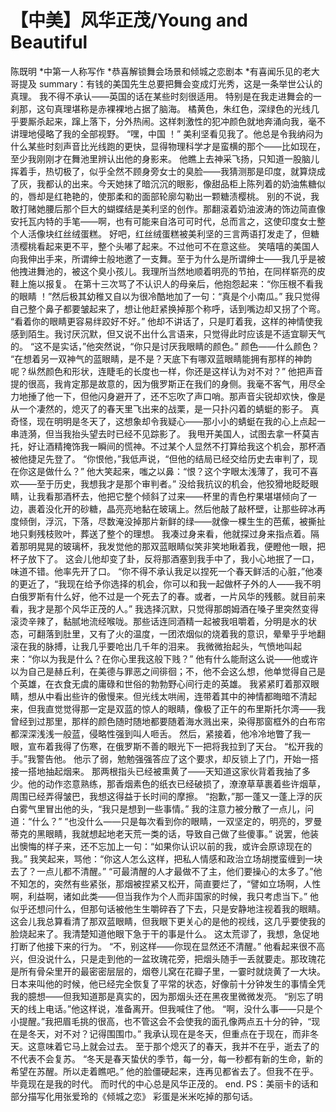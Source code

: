 # 【中美】风华正茂/Young and Beautiful
陈既明
*中第一人称写作
*恭喜解锁舞会场景和倾城之恋剧本
*有喜闻乐见的老大哥提及
summary：有钱的美国先生总要把舞会变成灯光秀，这是一条举世公认的真理。
我不得不承认——英国的话在某些时刻很适用。
特别是在我走进舞会的一刹那，这句真理堪称是赤裸裸地占据了脑海。
橘黄色，朱红色，深绿色的光线几乎要厮杀起来，蹿上落下，分外热闹。这样刺激性的犯冲颜色就地奔涌向我，毫不讲理地侵略了我的全部视野。
“嘿，中国 ！”
美利坚看见我了。他总是令我纳闷为什么某些时刻声音比光线跑的更快，显得物理科学才是蛮横的那个——比如现在，至少我刚刚才在舞池里辨认出他的身影来。
他瞧上去神采飞扬，只知道一股脑儿挥着手，热切极了，似乎全然不顾身旁女士的臭脸——我猜测那是印度，就算烧成了灰，我都认的出来。今天她抹了暗沉沉的眼影，像甜品柜上陈列着的奶油焦糖似的，唇却是红艳艳的，使那柔和的面部轮廓勾勒出一颗糖渍樱桃。
别的不说，我敢打赌她腰后那个巨大的蝴蝶结是美利坚的创作。那翻滚着奶油波涛的饰边简直像安托瓦内特的手笔——啊，也有可能来自洛可可时代，总而言之，这使印度女士整个人活像块红丝绒蛋糕。
好吧，红丝绒蛋糕被美利坚的三言两语打发走了，但糖渍樱桃看起来更不平，整个头嘟了起来。不过他可不在意这些。
笑嘻嘻的美国人向我伸出手来，所谓绅士般地邀了一支舞。至于为什么是所谓绅士——我几乎是被他拽进舞池的，被这个臭小孩儿。我理所当然地顺着明亮的节拍，在同样崭亮的皮鞋上施以报复。
在第十三次骂了不认识人的母亲后，他抱怨起来：“你压根不看我的眼睛 ！”然后极其幼稚又自以为很冷酷地加了一句：“真是个小南瓜。”
我只觉得自己整个鼻子都要皱起来了，想让他赶紧换掉那个称呼，话到嘴边却又拐了个弯。
“看着你的眼睛更容易绊跤好不好。”
他却不讲话了，只是盯着我，这样的神情使我感到陌生。我讨厌沉默，但又说不出什么言语来，只觉得此时应该是不适宜聊天气的。
“这不是实话，”他突然说，“你只是讨厌我眼睛的颜色。”
颜色——什么颜色？
“在想着另一双神气的蓝眼睛，是不是？天底下有哪双蓝眼睛能拥有那样的神韵呢？纵然颜色和形状，连睫毛的长度也一样，你还是这样认为对不对？”
他把声音提的很高，我肯定那是故意的，因为俄罗斯正在我们的身侧。我毫不客气，用尽全力地捶了他一下，但他闪身避开了，还不忘吹了声口哨。那声音尖锐却欢快，像是从一个凄然的，熄灭了的春天里飞出来的战栗，是一只扑闪着的蜻蜓的影子。
真奇怪，现在明明是冬天了，这想象却令我疑心——那小小的蜻蜓在我的心上点起一串涟漪，但当我抬头望去时已经不见踪影了。
我甩开美国人，试图去拿一杯莫吉托，好让酒精掩饰我一瞬间的慌神。不过某个人显然不打算给我这个机会，那杯酒被他捷足先登了。
“你恨他，”我低声说，“但他的结局已经交给历史去审判了，现在你这是做什么？”
他大笑起来，嗤之以鼻：“恨？这个字眼太浅薄了，我可不喜欢——至于历史，我想我才是那个审判者。”
没给我抗议的机会，他狡猾地眨眨眼睛，让我看那酒杯去，他把它整个倾斜了过来——杯里的青色柠果堪堪倾向了一边，裹着没化开的砂糖，晶亮亮地黏在玻璃上。然后他敲了敲杯壁，让那些碎冰再度倾倒，浮沉，下落，尽数淹没掉那片新鲜的绿——就像一棵生生的芭蕉，被撕扯地只剩残枝败叶，葬送了整个的理想。
我凑过身来看，他就探过身来指点着。隔着那明晃晃的玻璃杯，我发觉他的那双蓝眼睛似笑非笑地瞅着我，便瞪他一眼，把杯子放下了。
这会儿他却变了卦，反将那酒塞到我手中了，我小心地抿了一口，味道不错。他率先开了口。
“你不得不承认我足以捏死一个春天鲜活的心脏，”他凑的更近了，“我现在给予你选择的机会，你可以和我一起做杯子外的人——我不明白俄罗斯有什么好，他不过是一个死去了的春。或者，一片风华的残骸。就目前来看，我才是那个风华正茂的人。”
我选择沉默，只觉得那朗姆酒在嗓子里突然变得滚烫辛辣了，黏腻地流经喉咙。那些话连同酒精一起被我咀嚼着，分明是水的状态，可翻落到肚里，又有了火的温度，一团浓烟似的烧着我的意识，晕晕乎乎地翻滚在我的脉搏，让我几乎要呛出几千年的泪来。
我微微抬起头，气愤地叫起来：“你以为我是什么？在你心里我这般下贱？”
他有什么能耐这么说——他或许以为自己是赫丘利，在美德与罪恶之间徘徊；不，他不会这么想，他单觉得自己是个英雄，在衣食无虞的庸碌和世俗的勃勃野心间行走的英雄。
我紧紧盯着那双眼睛，想从中看出些许的傲慢来。但光线太哄闹，连带着其中的神情都晦暗不清起来，但我直觉觉得那一定是双蓝的惊人的眼睛，像极了正午的布里斯托尔湾——我曾经到过那里，那样的颜色随时随地都要随着海水溅出来，染得那窗框外的白布帘都深深浅浅一般蓝，侵略性强到叫人咂舌。
然后，紧接着，他冷冷地瞥了我一眼，宣布着我得了伤寒，在俄罗斯不善的眼光下一把将我拉到了天台。
“松开我的手。”我警告他。
他示了弱，勉勉强强答应了这个要求，却反锁上了门，开始一搭接一搭地抽起烟来。
那两根指头已经被熏黄了——天知道这家伙背着我抽了多少。他的动作恣意熟练，那香烟素色的纸衣已经破损了，潦潦草草裹着些许烟草，周围已经弄得皱巴，我想这得益于长时间的摩擦。
“抱歉，”那一蓬又一蓬上浮的灰白雾气里冒出他的头，“我只是想到一些事情。”
我的注意力被分散了一点儿，问道：“什么？”
“也没什么——只是每次看到你的眼睛，一双坚定的，明亮的，罗曼蒂克的黑眼睛，我就想起地老天荒一类的话，导致自己做了些傻事。”
说罢，他装出懊悔的样子来，还不忘加上一句：“如果你认识以前的我，或许会原谅现在的我。”
我笑起来，骂他：“你这人怎么这样，把私人情感和政治立场胡搅蛮缠到一块去了？一点儿都不清醒。”
“可最清醒的人才最做不了主，他们要操心的太多了。”他不知怎的，突然有些紧张，那烟被捏紧又松开，简直要烂了，“譬如立场啊，人性啊，利益啊，诸如此类——但当我作为个人而非国家的时候，我只考虑当下。”
他似乎还想问什么，但那句话被他生生嚼碎吞了下去，只是安静地注视着我的眼睛。这会儿我总算看清了那双蓝眼睛，但我眼下更关心的是他的视线，这几乎要使我的脸烧起来了。我清楚知道他眼下急于干的事是什么。
这太荒谬了，我想，急促地打断了他接下来的行为。
“不，别这样——你现在显然还不清醒。”
他看起来很不高兴，但没说什么，只是走到他的一盆玫瑰花旁，把烟头随手一丢就要走。那玫瑰花是所有骨朵里开的最密密层层的，烟卷儿窝在花瓣子里，一霎时就烧黄了一大块。
日本来叫他的时候，他已经完全恢复了平常的状态，好像前十分钟发生的事情全凭我的臆想——但我知道那是真实的，因为那烟头还在黑夜里微微发亮。
“别忘了明天的线上电话。”他这样说，准备离开。但我喊住了他。
“啊，没什么事——只是个小提醒。”我把眉毛挑的很高，也不管这会不会使我的面孔像两点五十分的钟，“现在是冬天，对不对？记得围围巾。”
我承认现在是冬天，但重点在于现在，而非冬天。这意味着它马上就会过去。
至于那个熄灭了的春天，我并不在乎，逝去了的不代表不会复苏。
“冬天是春天蛰伏的季节，每一分，每一秒都有新的生命，新的希望在苏醒。所以走着瞧吧。”
他的脸僵硬起来，连再见都省去了。但我不在乎。毕竟现在是我的时代。
而时代的中心总是风华正茂的。
end.
PS：美丽卡的话和部分描写化用张爱玲的《倾城之恋》
彩蛋是米米吃掉的那句话。 
